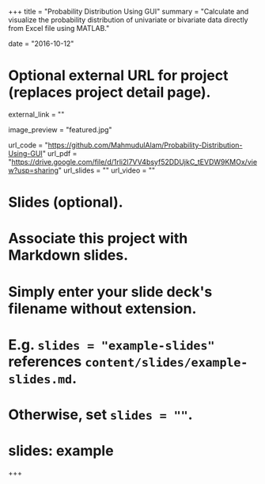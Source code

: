 +++
title = "Probability Distribution Using GUI"
summary = "Calculate and visualize the probability distribution of univariate or bivariate data directly from Excel file using MATLAB."

date = "2016-10-12"

# Optional external URL for project (replaces project detail page).
external_link = ""

image_preview = "featured.jpg"

url_code = "https://github.com/MahmudulAlam/Probability-Distribution-Using-GUI"
url_pdf = "https://drive.google.com/file/d/1rli2l7VV4bsyf52DDUjkC_tEVDW9KMOx/view?usp=sharing"
url_slides = ""
url_video = ""

# Slides (optional).
#   Associate this project with Markdown slides.
#   Simply enter your slide deck's filename without extension.
#   E.g. `slides = "example-slides"` references `content/slides/example-slides.md`.
#   Otherwise, set `slides = ""`.
# slides: example
+++
